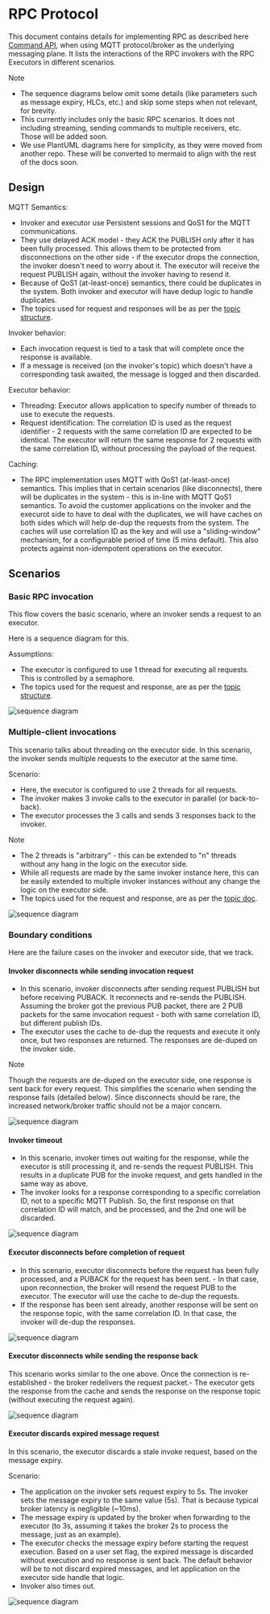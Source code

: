 # RPC Protocol

This document contains details for implementing RPC as described here [Command API](command-api.md), when using MQTT protocol/broker as the underlying messaging plane. It lists the interactions of the RPC invokers with the RPC Executors in different scenarios.

> [!NOTE] 
> - The sequence diagrams below omit some details (like parameters such as message expiry, HLCs, etc.) and skip some steps when not relevant, for brevity. 
> - This currently includes only the basic RPC scenarios. It does not including streaming, sending commands to multiple receivers, etc. Those will be added soon.
> - We use PlantUML diagrams here for simplicity, as they were moved from another repo. These will be converted to mermaid to align with the rest of the docs soon. 

## Design

MQTT Semantics: 
- Invoker and executor use Persistent sessions and QoS1 for the MQTT communications. 
- They use delayed ACK model - they ACK the PUBLISH only after it has been fully processed. This allows them to be protected from disconnections on the other side - if the executor drops the connection, the invoker doesn't need to worry about it. The executor will receive the request PUBLISH again, without the invoker having to resend it. 
- Because of QoS1 (at-least-once) semantics, there could be duplicates in the system. Both invoker and executor will have dedup logic to handle duplicates. 
- The topics used for request and responses will be as per the [topic structure](topic-structure.md).

Invoker behavior:
- Each invocation request is tied to a task that will complete once the response is available.
- If a message is received (on the invoker's topic) which doesn't have a corresponding task awaited, the message is logged and then discarded.
  
Executor behavior: 
- Threading: Executor allows application to specify number of threads to use to execute the requests.
- Request identification: The correlation ID is used as the request identifier - 2 requests with the same correlation ID are expected to be identical. The executor will return the same response for 2 requests with the same correlation ID, without processing the payload of the request. 
 
Caching: 
- The RPC implementation uses MQTT with QoS1 (at-least-once) semantics. This implies that in certain scenarios (like disconnects), there will be duplicates in the system - this is in-line with MQTT QoS1 semantics. To avoid the customer applications on the invoker and the execurot side to have to deal with the duplicates, we will have caches on both sides which will help de-dup the requests from the system. The caches will use correlation ID as the key and will use a "sliding-window" mechanism, for a configurable period of time (5 mins default). This also protects against non-idempotent operations on the executor. 

## Scenarios

### Basic RPC invocation

This flow covers the basic scenario, where an invoker sends a request to an executor. 

Here is a sequence diagram for this. 

Assumptions: 
* The executor is configured to use 1 thread for executing all requests. This is controlled by a semaphore. 
* The topics used for the request and response, are as per the [topic structure](topic-structure.md).

![sequence diagram](resources/rpc_basic.svg)

### Multiple-client invocations

This scenario talks about threading on the executor side. In this scenario, the invoker sends multiple requests to the executor at the same time. 

Scenario:
* Here, the executor is configured to use 2 threads for all requests.
* The invoker makes 3 invoke calls to the executor in parallel (or back-to-back). 
* The executor processes the 3 calls and sends 3 responses back to the invoker.

> [!NOTE] 
> * The 2 threads is "arbitrary" - this can be extended to "n" threads without any hang in the logic on the executor side. 
> * While all requests are made by the same invoker instance here, this can be easily extended to multiple invoker instances without any change the logic on the executor side. 
> * The topics used for the request and response, are as per the [topic doc](topic-structure.md).

![sequence diagram](resources/rpc_multiexecutions.svg)

### Boundary conditions

Here are the failure cases on the invoker and executor side, that we track. 

#### Invoker disconnects while sending invocation request

* In this scenario, invoker disconnects after sending request PUBLISH but before receiving PUBACK. It reconnects and re-sends the PUBLISH. Assuming the broker got the previous PUB packet, there are 2 PUB packets for the same invocation request - both with same correlation ID, but different publish IDs. 
* The executor uses the cache to de-dup the requests and execute it only once, but two responses are returned. The responses are de-duped on the invoker side. 

> [!NOTE]
> Though the requests are de-duped on the executor side, one response is sent back for every request. This simplifies the scenario when sending the response fails (detailed below). Since disconnects should be rare, the increased network/broker traffic should not be a major concern. 

![sequence diagram](resources/rpc_invoker_disconnect.svg)

#### Invoker timeout

* In this scenario, invoker times out waiting for the response, while the executor is still processing it, and re-sends the request PUBLISH. This results in a duplicate PUB for the invoke request, and gets handled in the same way as above. 
* The invoker looks for a response corresponding to a specific correlation ID, not to a specific MQTT Publish. So, the first response on that correlation ID will match, and be processed, and the 2nd one will be discarded. 

![sequence diagram](resources/rpc_invoker_timeout.svg)

#### Executor disconnects before completion of request

* In this scenario, executor disconnects before the request has been fully processed, and a PUBACK for the request has been sent. - In that case, upon reconnection, the broker will resend the request PUB to the executor. The executor will use the cache to de-dup the requests.
* If the response has been sent already, another response will be sent on the response topic, with the same correlation ID. In that case, the invoker will de-dup the responses. 

![sequence diagram](resources/rpc_executor_disconnect_before_processing.svg)

#### Executor disconnects while sending the response back

This scenario works similar to the one above. Once the connection is re-established - the broker redelivers the request packet.- The executor gets the response from the cache and sends the response on the response topic (without executing the request again).

![sequence diagram](resources/rpc_executor_disconnect_after_processing.svg)

#### Executor discards expired message request

In this scenario, the executor discards a stale invoke request, based on the message expiry. 

Scenario: 
* The application on the invoker sets request expiry to 5s. The invoker sets the message expiry to the same value (5s). That is because typical broker latency is negligible (~10ms).
* The message expiry is updated by the broker when forwarding to the executor (to 3s, assuming it takes the broker 2s to process the message, just as an example). 
* The executor checks the message expiry before starting the request execution. Based on a user set flag, the expired message is discarded without execution and no response is sent back. The default behavior will be to not discard expired messages, and let application on the executor side handle that logic. 
* Invoker also times out.

![sequence diagram](resources/rpc_executor_timeout.svg)
